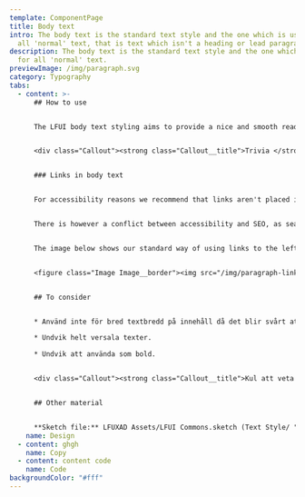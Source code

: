 ```yaml
---
template: ComponentPage
title: Body text
intro: The body text is the standard text style and the one which is used for
  all 'normal' text, that is text which isn't a heading or lead paragraph.
description: The body text is the standard text style and the one which is used
  for all 'normal' text.
previewImage: /img/paragraph.svg
category: Typography
tabs:
  - content: >-
      ## How to use


      The LFUI body text styling aims to provide a nice and smooth reading experience. It is set in Arial, 16 px and a black colour (#222222). Also refer to [Typography](/visual-identity/typography) under Visual Identity.


      <div class="Callout"><strong class="Callout__title">Trivia </strong><p class="Callout__text">To improve readability we have continuously increased the font size of our body text. From 12 px in 2012 to 14 px in 2014 and then a bump to 16px in 2016. Someone must have forgotten to change again in 2018...</p></div>


      ### Links in body text


      For accessibility reasons we recommend that links aren't placed in a paragraph, but rather after it. This improves accessibility in many ways such as readability of text, navigation with screen readers or tabbing and for those who are just glancing through a page in search of a link.


      There is however a conflict between accessibility and SEO, as search engines prefer links in text blocks. Thus we have an exception from the general recommendation, the first time after the lead paragraph one of our offerings is mentioned, the word can be linked inside the paragraph. It is important to use this exception with moderation and only link to offerings which fit in the context of the page you're working on.


      The image below shows our standard way of using links to the left and the exception to the right.


      <figure class="Image Image__border"><img src="/img/paragraph-links.png" srcset="/img/paragraph-links.png 2x" alt="An exception from the rule"><figcaption><div class="Image__caption"></div></figcaption></figure>


      ## To consider


      * Använd inte för bred textbredd på innehåll då det blir svårt att följa med i texterna och hitta tillbaka till vilken rad jag ska börja läsa på under. En bra tumregel är att hålla sig till 65-85 tecken.

      * Undvik helt versala texter.

      * Undvik att använda som bold.


      <div class="Callout"><strong class="Callout__title">Kul att veta </strong><p class="Callout__text">Den största delen information på en webbplats är vanligtvis textbaserad Därför har vi under åren ökat vår storlek på brödtexten för att förbättra läsbarheten. 2012 hade vi brödtext på 12 px och 2014 ökades den till 14 px och nu sedan 2016 har vi ökat ännu mer till en brödtext på 16 px.</p></div>


      ## Other material


      **Sketch file:** LFUXAD Assets/LFUI Commons.sketch (Text Style/ "Body")
    name: Design
  - content: ghgh
    name: Copy
  - content: content code
    name: Code
backgroundColor: "#fff"
---
```

